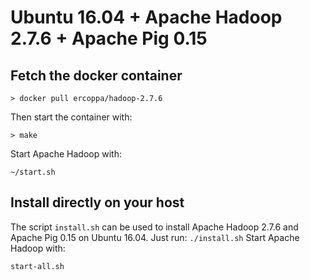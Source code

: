 # Ubuntu 16.04 + Apache Hadoop 2.7.6 + Apache Pig 0.15

## Fetch the docker container
```
> docker pull ercoppa/hadoop-2.7.6
```
Then start the container with:
```
> make 
```
Start Apache Hadoop with:
```
~/start.sh
```

## Install directly on your host
The script `install.sh` can be used to install Apache Hadoop 2.7.6 and Apache Pig 0.15 on Ubuntu 16.04. 
Just run:
`./install.sh`
Start Apache Hadoop with:
```
start-all.sh
```
